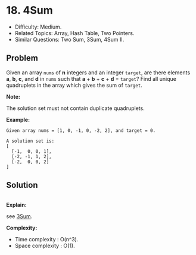 # 18. 4Sum

- Difficulty: Medium.
- Related Topics: Array, Hash Table, Two Pointers.
- Similar Questions: Two Sum, 3Sum, 4Sum II.

## Problem

Given an array ```nums``` of **n** integers and an integer ```target```, are there elements **a**, **b**, **c**, and **d** in ```nums``` such that **a** + **b** + **c** + **d** = ```target```? Find all unique quadruplets in the array which gives the sum of ```target```.

**Note:**

The solution set must not contain duplicate quadruplets.

**Example:**

```
Given array nums = [1, 0, -1, 0, -2, 2], and target = 0.

A solution set is:
[
  [-1,  0, 0, 1],
  [-2, -1, 1, 2],
  [-2,  0, 0, 2]
]
```

## Solution

```javascript

```

**Explain:**

see [3Sum](./3Sum.html).

**Complexity:**

* Time complexity : O(n^3).
* Space complexity : O(1).
